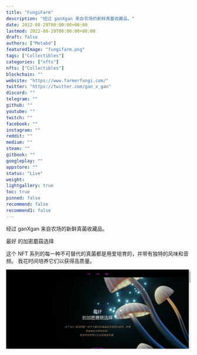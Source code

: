 ```yaml
---
title: "FungiFarm"
description: "经过 ganXgan 来自农场的新鲜真菌收藏品。"
date: 2022-08-29T00:00:00+08:00
lastmod: 2022-08-29T00:00:00+08:00
draft: false
authors: ["Metabd"]
featuredImage: "fungifarm.png"
tags: ["Collectibles"]
categories: ["nfts"]
nfts: ["Collectibles"]
blockchain: ""
website: "https://www.farmerfungi.com/"
twitter: "https://twitter.com/gan_x_gan"
discord: ""
telegram: ""
github: ""
youtube: ""
twitch: ""
facebook: ""
instagram: ""
reddit: ""
medium: ""
steam: ""
gitbook: ""
googleplay: ""
appstore: ""
status: "Live"
weight: 
lightgallery: true
toc: true
pinned: false
recommend: false
recommend1: false
---
```

经过 ganXgan 来自农场的新鲜真菌收藏品。

最好
的加密蘑菇选择

这个 NFT 系列的每一种不可替代的真菌都是用爱培育的，并带有独特的风味和音频。
我花时间培养它们以获得高质量。

![nft](12323132321323_new.png)